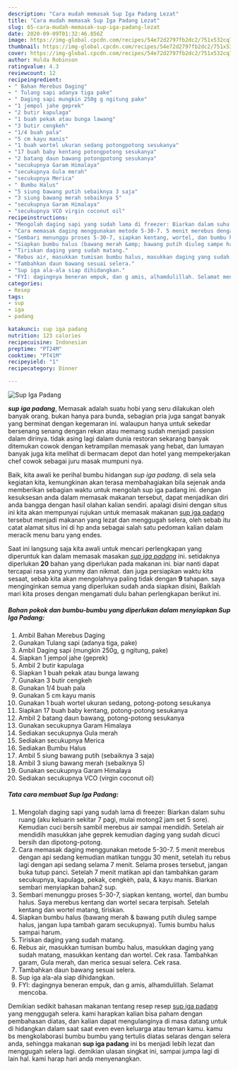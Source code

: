 ```yaml
---
description: "Cara mudah memasak Sup Iga Padang Lezat"
title: "Cara mudah memasak Sup Iga Padang Lezat"
slug: 65-cara-mudah-memasak-sup-iga-padang-lezat
date: 2020-09-09T01:32:46.856Z
image: https://img-global.cpcdn.com/recipes/54e72d2797fb2dc2/751x532cq70/sup-iga-padang-foto-resep-utama.jpg
thumbnail: https://img-global.cpcdn.com/recipes/54e72d2797fb2dc2/751x532cq70/sup-iga-padang-foto-resep-utama.jpg
cover: https://img-global.cpcdn.com/recipes/54e72d2797fb2dc2/751x532cq70/sup-iga-padang-foto-resep-utama.jpg
author: Hulda Robinson
ratingvalue: 4.3
reviewcount: 12
recipeingredient:
- " Bahan Merebus Daging"
- " Tulang sapi adanya tiga pake"
- " Daging sapi mungkin 250g g ngitung pake"
- "1 jempol jahe geprek"
- "2 butir kapulaga"
- "1 buah pekak atau bunga lawang"
- "3 butir cengkeh"
- "1/4 buah pala"
- "5 cm kayu manis"
- "1 buah wortel ukuran sedang potongpotong sesukanya"
- "17 buah baby kentang potongpotong sesukanya"
- "2 batang daun bawang potongpotong sesukanya"
- "secukupnya Garam Himalaya"
- "secukupnya Gula merah"
- "secukupnya Merica"
- " Bumbu Halus"
- "5 siung bawang putih sebaiknya 3 saja"
- "3 siung bawang merah sebaiknya 5"
- "secukupnya Garam Himalaya"
- "secukupnya VCO virgin coconut oil"
recipeinstructions:
- "Mengolah daging sapi yang sudah lama di freezer: Biarkan dalam suhu ruang (aku keluarin sekitar 7 pagi, mulai motong2 jam set 5 sore). Kemudian cuci bersih sambil merebus air sampai mendidih. Setelah air mendidih masukkan jahe geprek kemudian daging yang sudah dicuci bersih dan dipotong-potong."
- "Cara memasak daging menggunakan metode 5-30-7. 5 menit merebus dengan api sedang kemudian matikan tunggu 30 menit, setelah itu rebus lagi dengan api sedang selama 7 menit. Selama proses tersebut, jangan buka tutup panci. Setelah 7 menit matikan api dan tambahkan garam secukupnya, kapulaga, pekak, cengkèh, pala, &amp; kayu manis. Biarkan sembari menyiapkan bahan2 sup."
- "Sembari menunggu proses 5-30-7, siapkan kentang, wortel, dan bumbu halus. Saya merebus kentang dan wortel secara terpisah. Setelah kentang dan wortel matang, tiriskan."
- "Siapkan bumbu halus (bawang merah &amp; bawang putih diuleg sampe halus, jangan lupa tambah garam secukupnya). Tumis bumbu halus sampai harum."
- "Tiriskan daging yang sudah matang."
- "Rebus air, masukkan tumisan bumbu halus, masukkan daging yang sudah matang, masukkan kentang dan wortel. Cek rasa. Tambahkan garam, Gula merah, dan merica sesuai selera. Cek rasa."
- "Tambahkan daun bawang sesuai selera."
- "Sup iga ala-ala siap dihidangkan."
- "FYI: dagingnya beneran empuk, dan g amis, alhamdulillah. Selamat mencoba."
categories:
- Resep
tags:
- sup
- iga
- padang

katakunci: sup iga padang 
nutrition: 123 calories
recipecuisine: Indonesian
preptime: "PT24M"
cooktime: "PT41M"
recipeyield: "1"
recipecategory: Dinner

---
```



![Sup Iga Padang](https://img-global.cpcdn.com/recipes/54e72d2797fb2dc2/751x532cq70/sup-iga-padang-foto-resep-utama.jpg)

<b><i>sup iga padang</i></b>, Memasak adalah suatu hobi yang seru dilakukan oleh banyak orang. bukan hanya para bunda, sebagian pria juga sangat banyak yang berminat dengan kegemaran ini. walaupun hanya untuk sekedar bersenang senang dengan rekan atau memang sudah menjadi passion dalam dirinya. tidak asing lagi dalam dunia restoran sekarang banyak ditemukan cowok dengan ketrampilan memasak yang hebat, dan lumayan banyak juga kita melihat di bermacam depot dan hotel yang mempekerjakan chef cowok sebagai juru masak mumpuni nya.

Baik, kita awali ke perihal bumbu hidangan <i>sup iga padang</i>. di sela sela kegiatan kita, kemungkinan akan terasa membahagiakan bila sejenak anda memberikan sebagian waktu untuk mengolah sup iga padang ini. dengan kesuksesan anda dalam memasak makanan tersebut, dapat menjadikan diri anda bangga dengan hasil olahan kalian sendiri. apalagi disini dengan situs ini kita akan mempunyai rujukan untuk memasak makanan <u>sup iga padang</u> tersebut menjadi makanan yang lezat dan menggugah selera, oleh sebab itu catat alamat situs ini di hp anda sebagai salah satu pedoman kalian dalam meracik menu baru yang endes.




Saat ini langsung saja kita awali untuk mencari perlengkapan yang diperuntuk kan dalam memasak masakan <u><i>sup iga padang</i></u> ini. setidaknya diperlukan <b>20</b> bahan yang diperlukan pada makanan ini. biar nanti dapat tercapai rasa yang yummy dan nikmat. dan juga persiapkan waktu kita sesaat, sebab kita akan mengolahnya paling tidak dengan <b>9</b> tahapan. saya menginginkan semua yang diperlukan sudah anda siapkan disini, Baiklah mari kita proses dengan mengamati dulu bahan perlengkapan berikut ini.

<!--inarticleads1-->

##### Bahan pokok dan bumbu-bumbu yang diperlukan dalam menyiapkan Sup Iga Padang:

1. Ambil  Bahan Merebus Daging
1. Gunakan  Tulang sapi (adanya tiga, pake)
1. Ambil  Daging sapi (mungkin 250g, g ngitung, pake)
1. Siapkan 1 jempol jahe (geprek)
1. Ambil 2 butir kapulaga
1. Siapkan 1 buah pekak atau bunga lawang
1. Gunakan 3 butir cengkeh
1. Gunakan 1/4 buah pala
1. Gunakan 5 cm kayu manis
1. Gunakan 1 buah wortel ukuran sedang, potong-potong sesukanya
1. Siapkan 17 buah baby kentang, potong-potong sesukanya
1. Ambil 2 batang daun bawang, potong-potong sesukanya
1. Gunakan secukupnya Garam Himalaya
1. Sediakan secukupnya Gula merah
1. Sediakan secukupnya Merica
1. Sediakan  Bumbu Halus
1. Ambil 5 siung bawang putih (sebaiknya 3 saja)
1. Ambil 3 siung bawang merah (sebaiknya 5)
1. Gunakan secukupnya Garam Himalaya
1. Sediakan secukupnya VCO (virgin coconut oil)




<!--inarticleads2-->

##### Tata cara membuat Sup Iga Padang:

1. Mengolah daging sapi yang sudah lama di freezer: Biarkan dalam suhu ruang (aku keluarin sekitar 7 pagi, mulai motong2 jam set 5 sore). Kemudian cuci bersih sambil merebus air sampai mendidih. Setelah air mendidih masukkan jahe geprek kemudian daging yang sudah dicuci bersih dan dipotong-potong.
1. Cara memasak daging menggunakan metode 5-30-7. 5 menit merebus dengan api sedang kemudian matikan tunggu 30 menit, setelah itu rebus lagi dengan api sedang selama 7 menit. Selama proses tersebut, jangan buka tutup panci. Setelah 7 menit matikan api dan tambahkan garam secukupnya, kapulaga, pekak, cengkèh, pala, &amp; kayu manis. Biarkan sembari menyiapkan bahan2 sup.
1. Sembari menunggu proses 5-30-7, siapkan kentang, wortel, dan bumbu halus. Saya merebus kentang dan wortel secara terpisah. Setelah kentang dan wortel matang, tiriskan.
1. Siapkan bumbu halus (bawang merah &amp; bawang putih diuleg sampe halus, jangan lupa tambah garam secukupnya). Tumis bumbu halus sampai harum.
1. Tiriskan daging yang sudah matang.
1. Rebus air, masukkan tumisan bumbu halus, masukkan daging yang sudah matang, masukkan kentang dan wortel. Cek rasa. Tambahkan garam, Gula merah, dan merica sesuai selera. Cek rasa.
1. Tambahkan daun bawang sesuai selera.
1. Sup iga ala-ala siap dihidangkan.
1. FYI: dagingnya beneran empuk, dan g amis, alhamdulillah. Selamat mencoba.




Demikian sedikit bahasan makanan tentang resep resep <u>sup iga padang</u> yang menggugah selera. kami harapkan kalian bisa paham dengan pembahasan diatas, dan kalian dapat mengulanginya di masa datang untuk di hidangkan dalam saat saat even even keluarga atau teman kamu. kamu bs mengkolaborasi bumbu bumbu yang tertulis diatas selaras dengan selera anda, sehingga makanan <b>sup iga padang</b> ini bs menjadi lebih lezat dan menggugah selera lagi. demikian ulasan singkat ini, sampai jumpa lagi di lain hal. kami harap hari anda menyenangkan.
